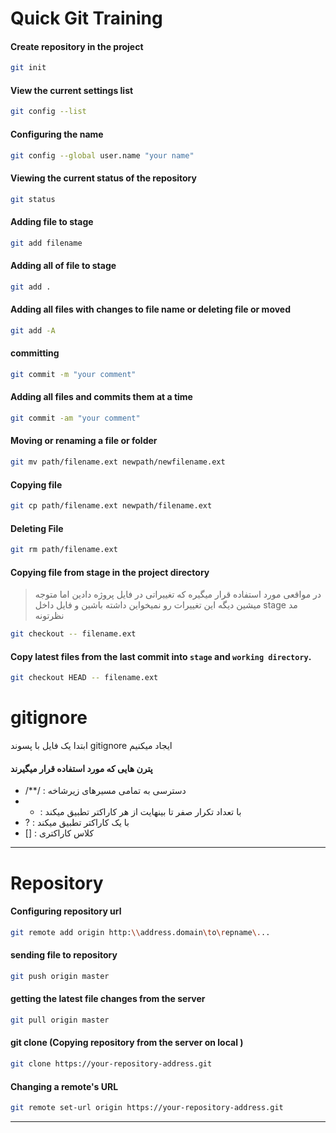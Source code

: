 # Quick Git Training

#### Create repository in the project

```bash
git init
```

#### View the current settings list

```bash
git config --list
```

#### Configuring the name

```bash
git config --global user.name "your name"
```

#### Viewing  the current status of the repository

```bash
git status
```

#### Adding file to stage

```bash
git add filename
```

#### Adding all of  file to stage

```bash
git add .
```

#### Adding all files with changes to file name or deleting file or moved

```bash
git add -A
```

#### committing

```bash
git commit -m "your comment"
```

#### Adding all files and commits them at a time

```bash
git commit -am "your comment"
```

#### Moving or renaming a file or folder

```bash
git mv path/filename.ext newpath/newfilename.ext
```

#### Copying file

```bash
git cp path/filename.ext newpath/filename.ext
```

#### Deleting File

```bash
git rm path/filename.ext
```

#### Copying file from stage in the project directory

> در مواقعی مورد استفاده قرار میگیره که تغییراتی در فایل پروژه دادین اما متوجه میشین دیگه این تغییرات رو نمیخواین داشته باشین و فایل داخل stage مد نظرتونه

```bash
git checkout -- filename.ext
```

#### Copy latest files from the last commit into `stage` and `working directory`.

```bash
git checkout HEAD -- filename.ext
```

# gitignore

ابتدا یک فایل با پسوند gitignore ایجاد میکنیم

#### پترن هایی که مورد استفاده قرار میگیرند

- /**/ :  دسترسی به تمامی مسیرهای زیرشاخه
- * :  با تعداد تکرار صفر تا بینهایت از هر کاراکتر تطبیق میکند
- ? : با یک کاراکتر تطبیق میکند
- [] : کلاس کاراکتری
---

# Repository
####  Configuring repository url

```bash
git remote add origin http:\\address.domain\to\repname\...
```

#### sending file to repository

```bash
git push origin master
```

#### getting the latest file changes from the server
```bash
git pull origin master
```

#### git clone (Copying repository from the server on local )

```bash
git clone https://your-repository-address.git
```


#### Changing a remote's URL
 ```bash
git remote set-url origin https://your-repository-address.git
 ```
---

